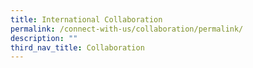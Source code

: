 ```yaml
---
title: International Collaboration
permalink: /connect-with-us/collaboration/permalink/
description: ""
third_nav_title: Collaboration
---
```

